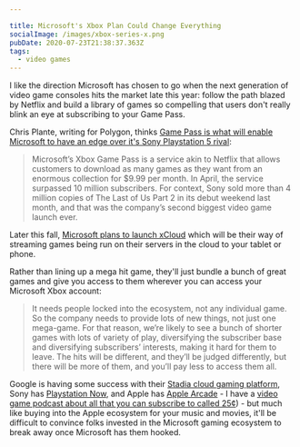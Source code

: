 ```yaml
---

title: Microsoft's Xbox Plan Could Change Everything
socialImage: /images/xbox-series-x.png
pubDate: 2020-07-23T21:38:37.363Z
tags:
  - video games
---
```

I like the direction Microsoft has chosen to go when the next generation of video game consoles hits the market late this year: follow the path blazed by Netflix and build a library of games so compelling that users don't really blink an eye at subscribing to your Game Pass.

Chris Plante, writing for Polygon, thinks [Game Pass is what will enable Microsoft to have an edge over it's Sony Playstation 5 rival](https://www.polygon.com/2020/7/23/21335576/xbox-games-showcase-event-halo-infinite-game-pass):

> Microsoft’s Xbox Game Pass is a service akin to Netflix that allows customers to download as many games as they want from an enormous collection for $9.99 per month. In April, the service surpassed 10 million subscribers.
> For context, Sony sold more than 4 million copies of The Last of Us Part 2 in its debut weekend last month, and that was the company’s second biggest video game launch ever.

Later this fall, [Microsoft plans to launch xCloud](https://www.polygon.com/2020/7/16/21326903/xbox-game-pass-ultimate-project-xcloud-game-streaming-subscription) which will be their way of streaming games being run on their servers in the cloud to your tablet or phone.

Rather than lining up a mega hit game, they'll just bundle a bunch of great games and give you access to them wherever you can access your Microsoft Xbox account:

> It needs people locked into the ecosystem, not any individual game. So the company needs to provide lots of new things, not just one mega-game. For that reason, we’re likely to see a bunch of shorter games with lots of variety of play, diversifying the subscriber base and diversifying subscribers’ interests, making it hard for them to leave. The hits will be different, and they’ll be judged differently, but there will be more of them, and you’ll pay less to access them all.

Google is having some success with their [Stadia cloud gaming platform](https://stadia.google.com), Sony has [Playstation Now](https://www.playstation.com/en-us/explore/playstation-now/), and Apple has [Apple Arcade](https://www.apple.com/apple-arcade/) - I have a [video game podcast about all that you can subscribe to called 25¢](https://goodstuff.fm/25c/)) - but much like buying into the Apple ecosystem for your music and movies, it'll be difficult to convince folks invested in the Microsoft gaming ecosystem to break away once Microsoft has them hooked.